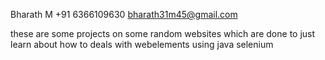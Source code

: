 Bharath M
+91 6366109630
bharath31m45@gmail.com

these are some projects on some random websites which are done to just learn about how to deals with webelements using java selenium
